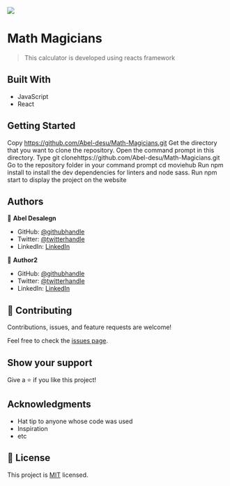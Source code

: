 ![](https://img.shields.io/badge/Microverse-blueviolet)

# Math Magicians

> This calculator is developed using reacts framework


## Built With

- JavaScript
- React



## Getting Started

Copy https://github.com/Abel-desu/Math-Magicians.git
Get the directory that you want to clone the repository.
Open the command prompt in this directory.
Type git clonehttps://github.com/Abel-desu/Math-Magicians.git
Go to the repository folder in your command prompt cd moviehub
Run npm install to install the dev dependencies for linters and node sass.
Run npm start to display the project on the website


## Authors

👤 **Abel Desalegn**

- GitHub: [@githubhandle](https://github.com/Abel-desu)
- Twitter: [@twitterhandle](https://twitter.com/abeldesalegn)
- LinkedIn: [LinkedIn](https://www.linkedin.com/in/abel-desalegn-6486a8232/)


👤 **Author2**

- GitHub: [@githubhandle](https://github.com/githubhandle)
- Twitter: [@twitterhandle](https://twitter.com/twitterhandle)
- LinkedIn: [LinkedIn](https://linkedin.com/in/linkedinhandle)

## 🤝 Contributing

Contributions, issues, and feature requests are welcome!

Feel free to check the [issues page](../../issues/).

## Show your support

Give a ⭐️ if you like this project!

## Acknowledgments

- Hat tip to anyone whose code was used
- Inspiration
- etc

## 📝 License

This project is [MIT](./MIT.md) licensed.
